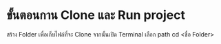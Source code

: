 # ขั้นตอนกาน Clone และ Run project

สร้าง Folder เพื่อเก็บไฟล์ที่จะ Clone
จากนั้นเปิด Terminal เลือก path cd <ชื่อ Folder>
